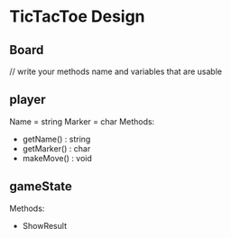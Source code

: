 # TicTacToe Design

## Board

// write your methods name and variables that are usable 


## player 

Name = string
Marker = char
Methods:
- getName() : string
- getMarker() : char
- makeMove() : void

## gameState

Methods: 
- ShowResult
